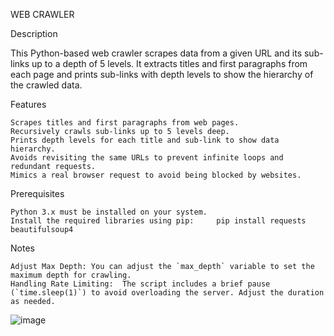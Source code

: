WEB CRAWLER

Description

This Python-based web crawler scrapes data from a given URL and its sub-links up to a depth of 5 levels. It extracts titles and first paragraphs from each page and prints sub-links with depth levels to show the hierarchy of the crawled data.

Features

	Scrapes titles and first paragraphs from web pages.
	Recursively crawls sub-links up to 5 levels deep.
	Prints depth levels for each title and sub-link to show data hierarchy.
	Avoids revisiting the same URLs to prevent infinite loops and redundant requests.
	Mimics a real browser request to avoid being blocked by websites.

Prerequisites

	Python 3.x must be installed on your system. 
	Install the required libraries using pip:     pip install requests beautifulsoup4

Notes

	Adjust Max Depth: You can adjust the `max_depth` variable to set the maximum depth for crawling.
	Handling Rate Limiting:  The script includes a brief pause (`time.sleep(1)`) to avoid overloading the server. Adjust the duration as needed.


![image](https://github.com/k-pr29/Web-crawler/assets/128386554/f8191f18-8bfc-4b8e-81b9-ff6345b1aca6)
